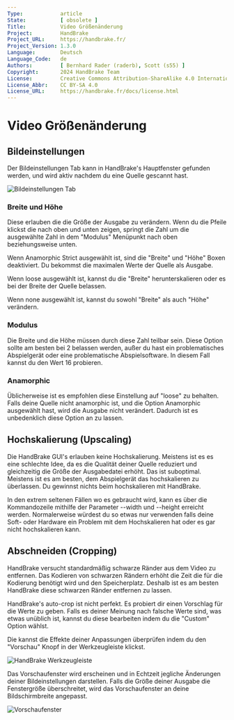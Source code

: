 ```yaml
---
Type:            article
State:           [ obsolete ]
Title:           Video Größenänderung
Project:         HandBrake
Project_URL:     https://handbrake.fr/
Project_Version: 1.3.0
Language:        Deutsch
Language_Code:   de
Authors:         [ Bernhard Rader (raderb), Scott (s55) ]
Copyright:       2024 HandBrake Team
License:         Creative Commons Attribution-ShareAlike 4.0 International
License_Abbr:    CC BY-SA 4.0
License_URL:     https://handbrake.fr/docs/license.html
---
```


Video Größenänderung
=============================

## Bildeinstellungen

Der Bildeinstellungen Tab kann in HandBrake's Hauptfenster gefunden werden, und wird aktiv nachdem du eine Quelle gescannt hast.

![Bildeinstellungen Tab](../../../en/images/windows/picture-settings-1.0.0.png "Bildeinstellungen Tab")

### Breite und Höhe

Diese erlauben die die Größe der Ausgabe zu verändern. Wenn du die Pfeile klickst die nach oben und unten zeigen, springt die Zahl um die ausgewählte Zahl in dem "Modulus" Menüpunkt nach oben beziehungsweise unten.

Wenn Anamorphic Strict ausgewählt ist, sind die "Breite" und "Höhe" Boxen deaktiviert. Du bekommst die maximalen Werte der Quelle als Ausgabe.

Wenn loose ausgewählt ist, kannst du die "Breite" herunterskalieren oder es bei der Breite der Quelle belassen.

Wenn none ausgewählt ist, kannst du sowohl "Breite" als auch "Höhe" verändern.

### Modulus

Die Breite und die Höhe müssen durch diese Zahl teilbar sein. Diese Option sollte am besten bei 2 belassen werden, außer du hast ein problematisches Abspielgerät oder eine problematische Abspielsoftware. In diesem Fall kannst du den Wert 16 probieren.

### Anamorphic

Üblicherweise ist es empfohlen diese Einstellung auf "loose" zu behalten. Falls deine Quelle nicht anamorphic ist, und die Option Anamorphic ausgewählt hast, wird die Ausgabe nicht verändert. Dadurch ist es unbedenklich diese Option an zu lassen.

## Hochskalierung (Upscaling)

Die HandBrake GUI's erlauben keine Hochskalierung. Meistens ist es es eine schlechte Idee, da es die Qualität deiner Quelle reduziert und gleichzeitig die Größe der Ausgabedatei erhöht. Das ist suboptimal. Meistens ist es am besten, dem Abspielgerät das hochskalieren zu überlassen. Du gewinnst nichts beim hochskalieren mit HandBrake.

In den extrem seltenen Fällen wo es gebraucht wird, kann es über die Kommandozeile mithilfe der Parameter --width und --height erreicht werden.
Normalerweise würdest du so etwas nur verwenden falls deine Soft- oder Hardware ein Problem mit dem Hochskalieren hat oder es gar nicht hochskalieren kann.

## Abschneiden (Cropping)

HandBrake versucht standardmäßig schwarze Ränder aus dem Video zu entfernen. Das Kodieren von schwarzen Rändern erhöht die Zeit die für die Kodierung benötigt wird und den Speicherplatz. Deshalb ist es am besten HandBrake diese schwarzen Ränder entfernen zu lassen.

HandBrake's auto-crop ist nicht perfekt. Es probiert dir einen Vorschlag für die Werte zu geben. Falls es deiner Meinung nach falsche Werte sind, was etwas unüblich ist, kannst du diese bearbeiten indem du die "Custom" Option wählst.

Die kannst die Effekte deiner Anpassungen überprüfen indem du den "Vorschau" Knopf in der Werkzeugleiste klickst.

![HandBrake Werkzeugleiste](../../../en/images/windows/toolbar-1.0.0.png "HandBrake Werkzeugleiste")

Das Vorschaufenster wird erscheinen und in Echtzeit jegliche Änderungen deiner Bildeinstellungen darstellen.
Falls die Größe deiner Ausgabe die Fenstergröße überschreitet, wird das Vorschaufenster an deine Bildschirmbreite angepasst.

![Vorschaufenster](../../../en/images/windows/preview-window-1.0.0.jpg "Vorschaufenster")
